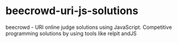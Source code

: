 # beecrowd-uri-js-solutions
beecrowd - URI online judge solutions using JavaScript. Competitive programming solutions by using tools like relpit andJS
